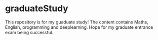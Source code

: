 # graduateStudy
This repository is for my guaduate study!
The content contains Maths, English, programming and deeplearning.
Hope for my graduate entrance exam being successful.
